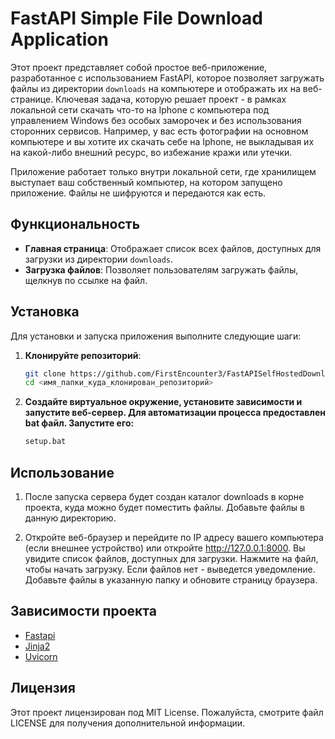 # FastAPI Simple File Download Application

Этот проект представляет собой простое веб-приложение, разработанное с использованием FastAPI, которое позволяет загружать файлы из директории `downloads` на компьютере и отображать их на веб-странице. Ключевая задача, которую решает проект - в рамках локальной сети скачать что-то на Iphone с компьютера под управлением Windows без особых заморочек и без использования сторонних сервисов. Например, у вас есть фотографии на основном компьютере и вы хотите их скачать себе на Iphone, не выкладывая их на какой-либо внешний ресурс, во избежание кражи или утечки. 

Приложение работает только внутри локальной сети, где хранилищем выступает ваш собственный компьютер, на котором запущено приложение. Файлы не шифруются и передаются как есть.

## Функциональность

- **Главная страница**: Отображает список всех файлов, доступных для загрузки из директории `downloads`.
- **Загрузка файлов**: Позволяет пользователям загружать файлы, щелкнув по ссылке на файл.

## Установка

Для установки и запуска приложения выполните следующие шаги:

1. **Клонируйте репозиторий**:

   ```bash
   git clone https://github.com/FirstEncounter3/FastAPISelfHostedDownloadSimpleService.git
   cd <имя_папки_куда_клонирован_репозиторий>
   ```
2. **Создайте виртуальное окружение, установите зависимости и запустите веб-сервер. Для автоматизации процесса предоставлен bat файл. Запустите его:**
    ```bash
    setup.bat
    ```

## Использование
   1. После запуска сервера будет создан каталог downloads в корне проекта, куда можно будет поместить файлы. Добавьте файлы в данную директорию.

   2. Откройте веб-браузер и перейдите по IP адресу вашего компьютера (если внешнее устройство) или откройте http://127.0.0.1:8000. Вы увидите список файлов, доступных для загрузки. Нажмите на файл, чтобы начать загрузку. Если файлов нет - выведется уведомление. Добавьте файлы в указанную папку и обновите страницу браузера.
   
## Зависимости проекта
* [Fastapi](https://fastapi.tiangolo.com/)
* [Jinja2](https://jinja.palletsprojects.com/en/stable/)
* [Uvicorn](https://jinja.palletsprojects.com/en/stable/)

## Лицензия
Этот проект лицензирован под MIT License. Пожалуйста, смотрите файл LICENSE для получения дополнительной информации.
